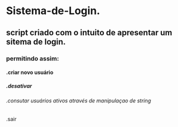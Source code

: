 <h1 id="titulo">Sistema-de-Login.</h1>
<h2>script criado com o intuito de apresentar um sitema de login.</h2>

<h3>permitindo assim:</h3>

<h4>.criar novo usuário</h4>

<h5>.desativar </h5>

<h6>.consutar usuários ativos através de manipulaçao de string</h6>

<h7>.sair </h7>




